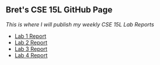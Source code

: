 ## Bret's CSE 15L GitHub Page
*This is where I will publish my weekly CSE 15L Lab Reports*

* [Lab 1 Report](https://bretdubois.github.io/cse15l-lab-reports/lab1-report.html)
* [Lab 2 Report](https://bretdubois.github.io/cse15l-lab-reports/lab2-report)
* [Lab 3 Report](https://bretdubois.github.io/cse15l-lab-reports/lab3-report)
* [Lab 4 Report](https://bretdubois.github.io/cse15l-lab-reports/lab4-report)
